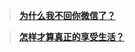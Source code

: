 > [**为什么我不回你微信了？**](https://zhuanlan.zhihu.com/p/77330685)   

> [**怎样才算真正的享受生活？**](https://www.zhihu.com/question/41199757/answer/1601295021)